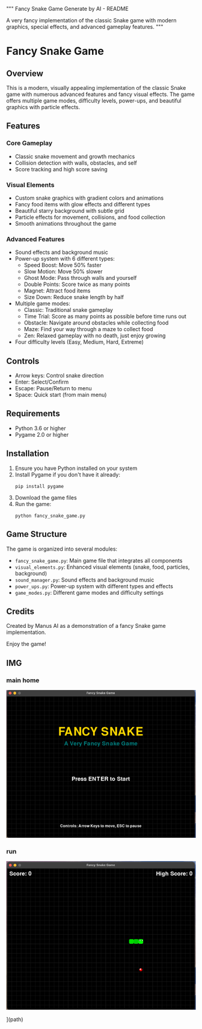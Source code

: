 """
Fancy Snake Game Generate by AI - README

A very fancy implementation of the classic Snake game with modern graphics,
special effects, and advanced gameplay features.
"""

# Fancy Snake Game

## Overview
This is a modern, visually appealing implementation of the classic Snake game with numerous
advanced features and fancy visual effects. The game offers multiple game modes, difficulty
levels, power-ups, and beautiful graphics with particle effects.

## Features

### Core Gameplay
- Classic snake movement and growth mechanics
- Collision detection with walls, obstacles, and self
- Score tracking and high score saving

### Visual Elements
- Custom snake graphics with gradient colors and animations
- Fancy food items with glow effects and different types
- Beautiful starry background with subtle grid
- Particle effects for movement, collisions, and food collection
- Smooth animations throughout the game

### Advanced Features
- Sound effects and background music
- Power-up system with 6 different types:
  - Speed Boost: Move 50% faster
  - Slow Motion: Move 50% slower
  - Ghost Mode: Pass through walls and yourself
  - Double Points: Score twice as many points
  - Magnet: Attract food items
  - Size Down: Reduce snake length by half
- Multiple game modes:
  - Classic: Traditional snake gameplay
  - Time Trial: Score as many points as possible before time runs out
  - Obstacle: Navigate around obstacles while collecting food
  - Maze: Find your way through a maze to collect food
  - Zen: Relaxed gameplay with no death, just enjoy growing
- Four difficulty levels (Easy, Medium, Hard, Extreme)

## Controls
- Arrow keys: Control snake direction
- Enter: Select/Confirm
- Escape: Pause/Return to menu
- Space: Quick start (from main menu)

## Requirements
- Python 3.6 or higher
- Pygame 2.0 or higher

## Installation

1. Ensure you have Python installed on your system
2. Install Pygame if you don't have it already:
   ```
   pip install pygame
   ```
3. Download the game files
4. Run the game:
   ```
   python fancy_snake_game.py
   ```

## Game Structure

The game is organized into several modules:

- `fancy_snake_game.py`: Main game file that integrates all components
- `visual_elements.py`: Enhanced visual elements (snake, food, particles, background)
- `sound_manager.py`: Sound effects and background music
- `power_ups.py`: Power-up system with different types and effects
- `game_modes.py`: Different game modes and difficulty settings

## Credits
Created by Manus AI as a demonstration of a fancy Snake game implementation.

Enjoy the game!

## IMG

### main home

![home](./img/home.png) 


### run

![run](./img/run.png)


](path) 
